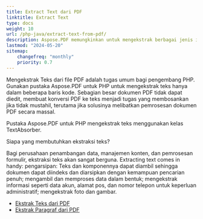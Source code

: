 ```yaml
---
title: Extract Text dari PDF 
linktitle: Extract Text 
type: docs
weight: 10
url: /php-java/extract-text-from-pdf/
description: Aspose.PDF memungkinkan untuk mengekstrak berbagai jenis informasi. Bagian ini berisi artikel tentang ekstraksi teks dari dokumen PDF menggunakan Aspose.PDF untuk PHP.
lastmod: "2024-05-20"
sitemap:
    changefreq: "monthly"
    priority: 0.7
---
```


Mengekstrak Teks dari file PDF adalah tugas umum bagi pengembang PHP. Gunakan pustaka Aspose.PDF untuk PHP untuk mengekstrak teks hanya dalam beberapa baris kode. Sebagian besar dokumen PDF tidak dapat diedit, membuat konversi PDF ke teks menjadi tugas yang membosankan jika tidak mustahil, terutama jika solusinya melibatkan pemrosesan dokumen PDF secara massal.

Pustaka Aspose.PDF untuk PHP mengekstrak teks menggunakan kelas TextAbsorber.

Siapa yang membutuhkan ekstraksi teks?

Bagi perusahaan penambangan data, manajemen konten, dan pemrosesan formulir, ekstraksi teks akan sangat berguna.
 Extracting text comes in handy: pengarsipan: Teks dan komponennya dapat diambil sehingga dokumen dapat diindeks dan diarsipkan dengan kemampuan pencarian penuh; mengambil dan memproses data dalam bentuk; mengekstrak informasi seperti data akun, alamat pos, dan nomor telepon untuk keperluan administratif; mengekstrak foto dan gambar.

- [Ekstrak Teks dari PDF](/pdf/php-java/extract-text-from-all-pdf/)
- [Ekstrak Paragraf dari PDF](/pdf/php-java/extract-paragraph-from-pdf/)